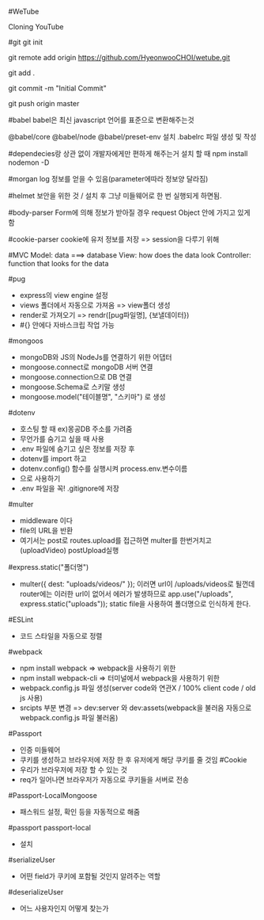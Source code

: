 #WeTube

Cloning YouTube

#git
git init

git remote add origin https://github.com/HyeonwooCHOI/wetube.git

git add .

git commit -m "Initial Commit"

git push origin master

#babel
babel은 최신 javascript 언어를 표준으로 변환해주는것

@babel/core @babel/node @babel/preset-env 설치
.babelrc 파일 생성 및 작성

#dependecies랑 상관 없이 개발자에게만 편하게 해주는거 설치 할 때
npm install nodemon -D

#morgan
log 정보를 얻을 수 있음(parameter에따라 정보양 달라짐)

#helmet
보안을 위한 것 / 설치 후 그냥 미들웨어로 한 번 실행되게 하면됨.

#body-parser
Form에 의해 정보가 받아질 경우 request Object 안에 가지고 있게 함

#cookie-parser
cookie에 유저 정보를 저장 => session을 다루기 위해

#MVC
Model: data ===> database
View: how does the data look
Controller: function that looks for the data

#pug

- express의 view engine 설정
- views 폴더에서 자동으로 가져옴 => view폴더 생성
- render로 가져오기 => rendr([pug파일명], {보낼데이터})
- #{} 안에다 자바스크립 작업 가능

#mongoos

- mongoDB와 JS의 NodeJs를 연결하기 위한 어댑터
- mongoose.connect로 mongoDB 서버 연결
- mongoose.connection으로 DB 연결
- mongoose.Schema로 스키말 생성
- mongoose.model("테이블명", "스키마") 로 생성

#dotenv

- 호스팅 할 때 ex)몽공DB 주소를 가려줌
- 무언가를 숨기고 싶을 때 사용
- .env 파일에 숨기고 싶은 정보를 저장 후
- dotenv를 import 하고
- dotenv.config() 함수를 실행시켜 process.env.변수이름
- 으로 사용하기
- .env 파일을 꼭! .gitignore에 저장

#multer

- middleware 이다
- file의 URL을 반환
- 여기서는 post로 routes.upload를 접근하면
  multer를 한번거치고(uploadVideo) postUpload실행

#express.static("폴더명")

- multer({ dest: "uploads/videos/" }); 이러면
  url이 /uploads/videos로 될껀데
  router에는 이러한 url이 없어서 에러가 발생하므로
  app.use("/uploads", express.static("uploads"));
  static file을 사용하여 폴더명으로 인식하게 한다.

#ESLint

- 코드 스타일을 자동으로 정렬

#webpack

- npm install webpack => webpack을 사용하기 위한
- npm install webpack-cli => 터미널에서 webpack을 사용하기 위한
- webpack.config.js 파일 생성(server code와 연관X / 100% client code / old js 사용)
- srcipts 부분 변경 => dev:server 와 dev:assets(webpack을 불러옴 자동으로 webpack.config.js 파일 불러옴)

#Passport

- 인증 미들웨어
- 쿠키를 생성하고 브라우저에 저장 한 후 유저에게 해당 쿠키를 줄 것임
  #Cookie
- 우리가 브라우저에 저장 할 수 있는 것
- req가 일어나면 브라우저가 자동으로 쿠키들을 서버로 전송

#Passport-LocalMongoose

- 패스워드 설정, 확인 등을 자동적으로 해줌

#passport passport-local

- 설치

#serializeUser

- 어떤 field가 쿠키에 포함될 것인지 알려주는 역할

#deserializeUser

- 어느 사용자인지 어떻게 찾는가
